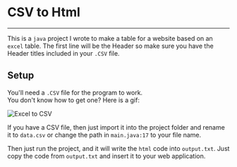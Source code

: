 # CSV to Html

---------------
This is a `java` project I wrote to make a table for a website based on an `excel` table. The first line will be the Header so make sure you have the Header titles included in your `.CSV` file.
## Setup
You'll need a `.CSV` file for the program to work. <br>
You don't know how to get one? Here is a gif:

![Excel to CSV](https://support.airtable.com/hc/article_attachments/360095076833/save_as_csv.gif)

If you have a CSV file, then just import it into the project folder and rename it to `data.csv` or change the path in `main.java:17` to your file name. 

Then just run the project, and it will write the `html` code into `output.txt`.
Just copy the code from `output.txt` and insert it to your web application.